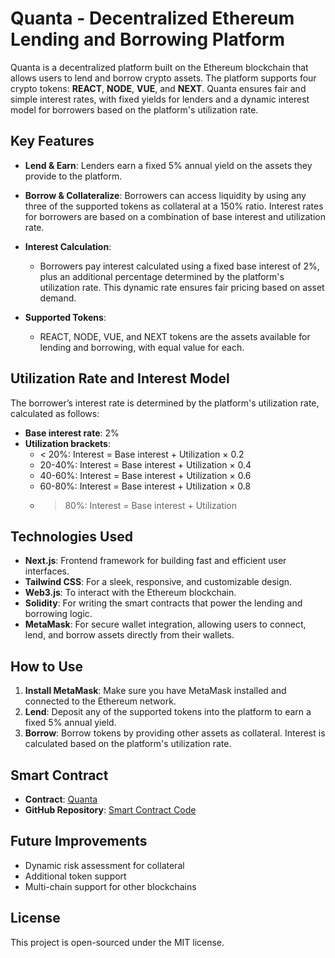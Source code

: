 # Quanta - Decentralized Ethereum Lending and Borrowing Platform

Quanta is a decentralized platform built on the Ethereum blockchain that allows users to lend and borrow crypto assets. The platform supports four crypto tokens: **REACT**, **NODE**, **VUE**, and **NEXT**. Quanta ensures fair and simple interest rates, with fixed yields for lenders and a dynamic interest model for borrowers based on the platform's utilization rate.

## Key Features

- **Lend & Earn**: Lenders earn a fixed 5% annual yield on the assets they provide to the platform.
  
- **Borrow & Collateralize**: Borrowers can access liquidity by using any three of the supported tokens as collateral at a 150% ratio. Interest rates for borrowers are based on a combination of base interest and utilization rate.

- **Interest Calculation**: 
  - Borrowers pay interest calculated using a fixed base interest of 2%, plus an additional percentage determined by the platform's utilization rate. This dynamic rate ensures fair pricing based on asset demand.
  
- **Supported Tokens**: 
  - REACT, NODE, VUE, and NEXT tokens are the assets available for lending and borrowing, with equal value for each.

## Utilization Rate and Interest Model

The borrower’s interest rate is determined by the platform's utilization rate, calculated as follows:

- **Base interest rate**: 2%
- **Utilization brackets**:
  - < 20%: Interest = Base interest + Utilization × 0.2
  - 20-40%: Interest = Base interest + Utilization × 0.4
  - 40-60%: Interest = Base interest + Utilization × 0.6
  - 60-80%: Interest = Base interest + Utilization × 0.8
  - > 80%: Interest = Base interest + Utilization

## Technologies Used

- **Next.js**: Frontend framework for building fast and efficient user interfaces.
- **Tailwind CSS**: For a sleek, responsive, and customizable design.
- **Web3.js**: To interact with the Ethereum blockchain.
- **Solidity**: For writing the smart contracts that power the lending and borrowing logic.
- **MetaMask**: For secure wallet integration, allowing users to connect, lend, and borrow assets directly from their wallets.

## How to Use

1. **Install MetaMask**: Make sure you have MetaMask installed and connected to the Ethereum network.
2. **Lend**: Deposit any of the supported tokens into the platform to earn a fixed 5% annual yield.
3. **Borrow**: Borrow tokens by providing other assets as collateral. Interest is calculated based on the platform's utilization rate.

## Smart Contract

- **Contract**: [Quanta](https://sepolia.etherscan.io/address/0x56fA95C8935E9d865FaAed514E28bC9c1D9314A0)
- **GitHub Repository**: [Smart Contract Code](https://github.com/luffy487/DeFi)

## Future Improvements

- Dynamic risk assessment for collateral
- Additional token support
- Multi-chain support for other blockchains

## License

This project is open-sourced under the MIT license.
